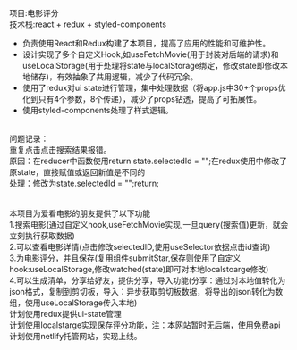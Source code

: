 项目:电影评分<br/>
技术栈:react + redux + styled-components<br/>
- 负责使用React和Redux构建了本项目，提高了应用的性能和可维护性。<br/>
- 设计实现了多个自定义Hook,如useFetchMovie(用于封装对后端的请求)和useLocalStorage(用于处理将state与localStorage绑定，修改state即修改本地储存)，有效抽象了共用逻辑，减少了代码冗余。<br/>
- 使用了redux对ui state进行管理，集中处理数据（将app.js中30+个props优化到只有4个参数，8个传递），减少了props钻透，提高了可拓展性。<br/>
- 使用styled-components处理了样式逻辑。<br/>
<br/>
问题记录：<br/>
重复点击点击搜索结果报错。<br/>
原因：在reducer中函数使用return state.selectedId = "";在redux使用中修改了原state，直接赋值或返回新值是不同的<br/>
处理：修改为state.selectedId = "";return;<br/>
<br/>
<br/>
本项目为爱看电影的朋友提供了以下功能<br/>
1.搜索电影(通过自定义hook,useFetchMovie实现,一旦query(搜索值)更新，就会立刻执行获取数据)<br/>
2.可以查看电影详情(点击修改selectedID,使用useSelector依据点击id查询)<br/>
3.为电影评分，并且保存(复用组件submitStar,保存则使用了自定义hook:useLocalStorage,修改watched(state)即可对本地localstoarge修改)<br/>
4.可以生成清单，分享给好友，提供分享，导入功能(分享：通过对本地值转化为json格式，复制到剪切板，导入：异步获取剪切板数据，将导出的json转化为数组，使用useLocalStorage传入本地)<br/>
计划使用redux提供ui-state管理<br/>
计划使用localstarge实现保存评分功能，注：本网站暂时无后端，使用免费api<br/>
计划使用netlify托管网站，实现上线。